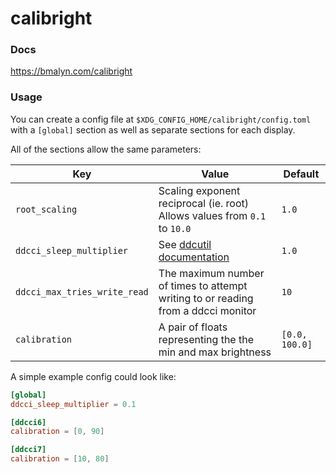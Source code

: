 # calibright

### Docs

https://bmalyn.com/calibright

### Usage

You can create a config file at `$XDG_CONFIG_HOME/calibright/config.toml` with a `[global]` section as well as separate sections for each display.

All of the sections allow the same parameters:

Key                          | Value                                                                                             | Default
-----------------------------|---------------------------------------------------------------------------------------------------|---------
`root_scaling`               | Scaling exponent reciprocal (ie. root) Allows values from `0.1` to `10.0`                         | `1.0`
`ddcci_sleep_multiplier`     | See [ddcutil documentation](https://www.ddcutil.com/performance_options/#option-sleep-multiplier) | `1.0`
`ddcci_max_tries_write_read` | The maximum number of times to attempt writing to  or reading from a ddcci monitor                | `10`
`calibration`                | A pair of floats representing the the min and max brightness                                      | `[0.0, 100.0]`


A simple example config could look like:

```toml
[global]
ddcci_sleep_multiplier = 0.1

[ddcci6]
calibration = [0, 90]

[ddcci7]
calibration = [10, 80]
```